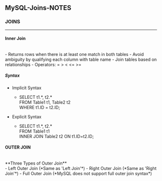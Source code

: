 ## MySQL-Joins-NOTES


### JOINS
***

#### Inner Join
<br>
- Returns rows when there is at least one match in both tables
- Avoid ambiguity by qualifying each column with table name
- Join tables based on relationships
- Operators: = > < <= >=

##### **Syntax** 

- Implicit Syntax
  - SELECT t1.*, t2.\* <br>
   FROM Table1 t1, Table2 t2 <br>
   WHERE t1.ID = t2.ID;

- Explicit Syntax
  - SELECT t1.*, t2.\* <br>
   FROM Table1 t1 <br>
   INNER JOIN Table2 t2 ON t1.ID=t2.ID;


#### OUTER JOIN
<br>
**Three Types of Outer Join**
<br>
- Left Outer Join (*Same as 'Left Join'*)
- Right Outer Join (*Same as 'Right Join'*)
- Full Outer Join (*MySQL does not support full outer join syntax*)





































